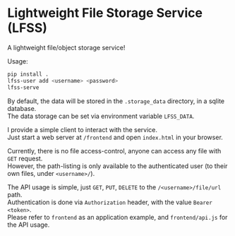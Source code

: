 # Lightweight File Storage Service (LFSS)

A lightweight file/object storage service!

Usage: 
```sh
pip install .
lfss-user add <username> <password>
lfss-serve
```

By default, the data will be stored in the `.storage_data` directory, in a sqlite database.  
The data storage can be set via environment variable `LFSS_DATA`.

I provide a simple client to interact with the service.  
Just start a web server at `/frontend` and open `index.html` in your browser.

Currently, there is no file access-control, anyone can access any file with `GET` request.  
However, the path-listing is only available to the authenticated user (to their own files, under `<username>/`).  

The API usage is simple, just `GET`, `PUT`, `DELETE` to the `/<username>/file/url` path.  
Authentication is done via `Authorization` header, with the value `Bearer <token>`.  
Please refer to `frontend` as an application example, and `frontend/api.js` for the API usage.